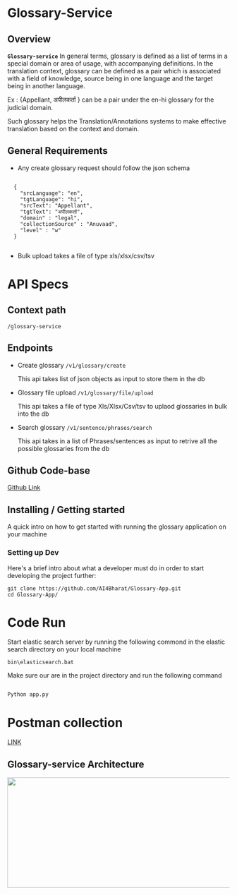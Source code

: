 # Glossary-Service


## Overview
**`Glossary-service`** In general terms, glossary is defined as a list of terms in a special domain or area of usage, with accompanying definitions. In the translation context, glossary can be defined as a pair which is associated with a field of knowledge, source being in one language and the target being in another language.

Ex : {Appellant, अपीलकर्ता } can be a pair under the en-hi glossary for the judicial domain. 

Such glossary helps the Translation/Annotations systems to make effective translation based on the context and domain.



## General Requirements
* Any create glossary request should follow the json schema
```

  {
    "srcLanguage": "en",
    "tgtLanguage": "hi",
    "srcText": "Appellant",
    "tgtText": "अपीलकर्ता",
    "domain" : "legal",
    "collectionSource" : "Anuvaad",
    "level" : "w"
  }


```
*    Bulk upload takes a file of type xls/xlsx/csv/tsv




# API Specs

## Context path
`/glossary-service`

## Endpoints
* Create glossary   `/v1/glossary/create`

  This api takes list of json objects as input to store them in the db

* Glossary file upload `/v1/glossary/file/upload`

  This api takes a file of type Xls/Xlsx/Csv/tsv to uplaod glossaries in bulk into the db

* Search glossary  `/v1/sentence/phrases/search`

  This api takes in a list of Phrases/sentences as input to retrive all the possible glossaries from the db 


## Github Code-base

  [Github Link](https://github.com/AI4Bharat/Glossary-App/tree/master)
   
## Installing / Getting started
A quick intro on how to get started with running the glossary application on your machine

### Setting up Dev

Here's a brief intro about what a developer must do in order to start developing
the project further:

```shell
git clone https://github.com/AI4Bharat/Glossary-App.git
cd Glossary-App/

```
# Code Run
Start elastic search server by running the following commond in the elastic search directory on your local machine


```
bin\elasticsearch.bat   

```
Make sure our are in the project directory and run the following command

```

Python app.py 

```

# Postman collection 
 


[LINK](https://www.getpostman.com/collections/94ca8435caf774b778d5)



## Glossary-service Architecture
<p align="center">
  <img src="https://github.com/AI4Bharat/Glossary-App/tree/master/docs/Glossary-service.png"  width="800" height="250">
</p>